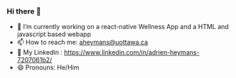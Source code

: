 ### Hi there 👋

<!--
**adrien-heymans/adrien-heymans** is a ✨ _special_ ✨ repository because its `README.md` (this file) appears on your GitHub profile.

Here are some ideas to get you started:

- 🔭 I’m currently working on ...
- 🌱 I’m currently learning ...
- 👯 I’m looking to collaborate on ...
- 🤔 I’m looking for help with ...
- 💬 Ask me about ...
- 📫 How to reach me: ...
- 😄 Pronouns: ...
- ⚡ Fun fact: ...
-->


- 🔭 I’m currently working on a react-native Wellness App and a HTML and javascript based webapp
- 📫 How to reach me: aheymans@uottawa.ca
- 💫 My LinkedIn : https://www.linkedin.com/in/adrien-heymans-7207061b2/
- 😄 Pronouns: He/Him
